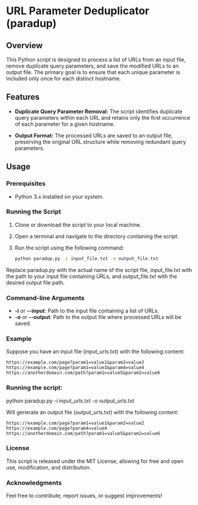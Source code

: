 # URL Parameter Deduplicator (paradup)

## Overview

This Python script is designed to process a list of URLs from an input file, remove duplicate query parameters, and save the modified URLs to an output file. The primary goal is to ensure that each unique parameter is included only once for each distinct hostname.

## Features

- **Duplicate Query Parameter Removal:** The script identifies duplicate query parameters within each URL and retains only the first occurrence of each parameter for a given hostname.

- **Output Format:** The processed URLs are saved to an output file, preserving the original URL structure while removing redundant query parameters.

## Usage

### Prerequisites

- Python 3.x installed on your system.

### Running the Script

1. Clone or download the script to your local machine.

2. Open a terminal and navigate to the directory containing the script.

3. Run the script using the following command:

   ```bash
   python paradup.py -i input_file.txt -o output_file.txt
   ```

Replace paradup.py with the actual name of the script file, input_file.txt with the path to your input file containing URLs, and output_file.txt with the desired output file path.

### Command-line Arguments

* **-i** or **--input**: Path to the input file containing a list of URLs.
* **-o** or **--output**: Path to the output file where processed URLs will be saved.

### Example

Suppose you have an input file (input_urls.txt) with the following content:

```
https://example.com/page?param1=value1&param2=value2
https://example.com/page?param1=value3&param4=value4
https://anotherdomain.com/path?param1=value5&param2=value6
```

### Running the script:

python paradup.py -i input_urls.txt -o output_urls.txt

Will generate an output file (output_urls.txt) with the following content:

```
https://example.com/page?param1=value1&param2=value2
https://example.com/page?param4=value4
https://anotherdomain.com/path?param1=value5&param2=value6
```
### License

This script is released under the MIT License, allowing for free and open use, modification, and distribution.

### Acknowledgments

Feel free to contribute, report issues, or suggest improvements!
